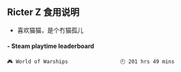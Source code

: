 ## Ricter Z 食用说明
- 喜欢猫猫，是个冇猫孤儿

<!-- steam-box start -->
#### - Steam playtime leaderboard
```text
🎮 World of Warships                 🕘 201 hrs 49 mins
```
<!-- Powered by https://github.com/YouEclipse/steam-box . -->
<!-- steam-box end -->
